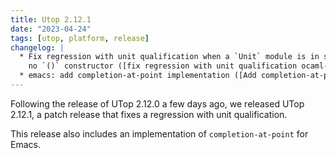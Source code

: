 ```yaml
---
title: Utop 2.12.1
date: "2023-04-24"
tags: [utop, platform, release]
changelog: |
  * Fix regression with unit qualification when a `Unit` module is in scope with
    no `()` constructor ([fix regression with unit qualification ocaml-community/utop#429](https://github.com/ocaml-community/utop/pull/429), fixes [regression with qualifying () ocaml-community/utop#428](https://github.com/ocaml-community/utop/issues/428), @emillon)
  * emacs: add completion-at-point implementation ([Add completion-at-point implementation ocaml-community/utop#261 ocaml-community/utop#406](https://github.com/ocaml-community/utop/pull/406), fixes [utop emacs completion-at-point-functions support? ocaml-community/utop#261](https://github.com/ocaml-community/utop/issues/261), @j-shilling)
---
```


Following the release of UTop 2.12.0 a few days ago, we released UTop 2.12.1, a patch release that fixes a regression with unit qualification.

This release also includes an implementation of `completion-at-point` for Emacs.
